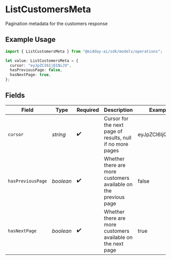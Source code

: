 # ListCustomersMeta

Pagination metadata for the customers response

## Example Usage

```typescript
import { ListCustomersMeta } from "@midday-ai/sdk/models/operations";

let value: ListCustomersMeta = {
  cursor: "eyJpZCI6IjQ1NiJ9",
  hasPreviousPage: false,
  hasNextPage: true,
};
```

## Fields

| Field                                                           | Type                                                            | Required                                                        | Description                                                     | Example                                                         |
| --------------------------------------------------------------- | --------------------------------------------------------------- | --------------------------------------------------------------- | --------------------------------------------------------------- | --------------------------------------------------------------- |
| `cursor`                                                        | *string*                                                        | :heavy_check_mark:                                              | Cursor for the next page of results, null if no more pages      | eyJpZCI6IjQ1NiJ9                                                |
| `hasPreviousPage`                                               | *boolean*                                                       | :heavy_check_mark:                                              | Whether there are more customers available on the previous page | false                                                           |
| `hasNextPage`                                                   | *boolean*                                                       | :heavy_check_mark:                                              | Whether there are more customers available on the next page     | true                                                            |
